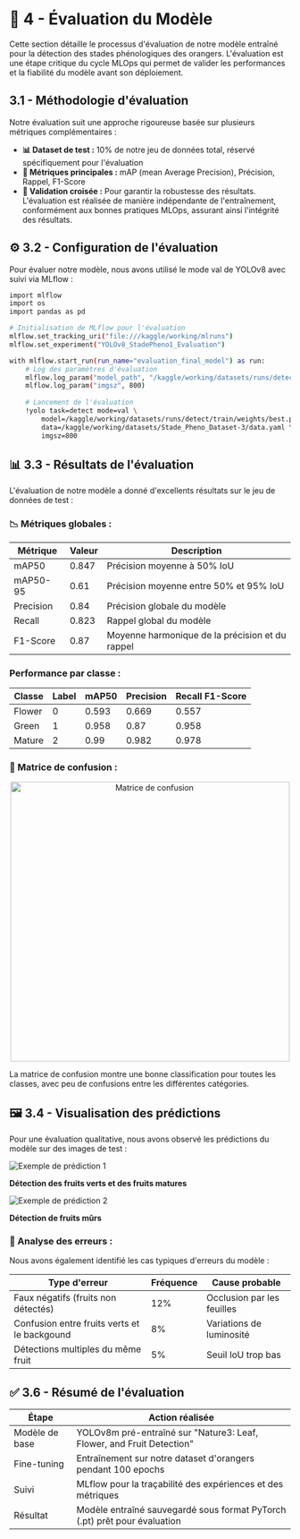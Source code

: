 # 🧪 4 - Évaluation du Modèle

Cette section détaille le processus d'évaluation de notre modèle entraîné pour la détection des stades phénologiques des orangers. L'évaluation est une étape critique du cycle MLOps qui permet de valider les performances et la fiabilité du modèle avant son déploiement.

## 3.1 - Méthodologie d'évaluation

Notre évaluation suit une approche rigoureuse basée sur plusieurs métriques complémentaires :

- **📊 Dataset de test :** 10% de notre jeu de données total, réservé spécifiquement pour l'évaluation
- **🎯 Métriques principales :** mAP (mean Average Precision), Précision, Rappel, F1-Score
- **🔄 Validation croisée :** Pour garantir la robustesse des résultats.
L'évaluation est réalisée de manière indépendante de l'entraînement, conformément aux bonnes pratiques MLOps, assurant ainsi l'intégrité des résultats.

## ⚙️ 3.2 - Configuration de l'évaluation

Pour évaluer notre modèle, nous avons utilisé le mode val de YOLOv8 avec suivi via MLflow :
```bash
import mlflow
import os
import pandas as pd

# Initialisation de MLflow pour l'évaluation
mlflow.set_tracking_uri("file:///kaggle/working/mlruns")
mlflow.set_experiment("YOLOv8_StadePheno1_Evaluation")

with mlflow.start_run(run_name="evaluation_final_model") as run:
    # Log des paramètres d'évaluation
    mlflow.log_param("model_path", "/kaggle/working/datasets/runs/detect/train/weights/best.pt")
    mlflow.log_param("imgsz", 800)
    
    # Lancement de l'évaluation
    !yolo task=detect mode=val \
        model=/kaggle/working/datasets/runs/detect/train/weights/best.pt \
        data=/kaggle/working/datasets/Stade_Pheno_Dataset-3/data.yaml \
        imgsz=800

```

## 📊 3.3 - Résultats de l'évaluation
L'évaluation de notre modèle a donné d'excellents résultats sur le jeu de données de test :
### 📉 Métriques globales :

| Métrique     | Valeur      | Description                                       |
|--------------|-------------|---------------------------------------------------|
|   mAP50      |  0.847      |  Précision moyenne à 50% IoU                      |
|  mAP50-95    |  0.61       |  Précision moyenne entre 50% et 95% IoU           |
|  Precision   |  0.84       |  Précision globale du modèle                      |
|  Recall      |  0.823      |  Rappel global du modèle                          |
|  F1-Score    |  0.87       |  Moyenne harmonique de la précision et du rappel  |

###  Performance par classe :
 
|   Classe   |  Label  |  mAP50  |  Precision  |  Recall F1-Score  |
|------------|---------|---------|-------------|-------------------|
|   Flower   |    0    |  0.593  |    0.669    |       0.557       |
|   Green    |    1    |  0.958  |    0.87     |       0.958       |
|   Mature   |    2    |  0.99   |    0.982    |       0.978       |


### 🔄 Matrice de confusion :
<p align="center">
  <img src={require('/static/img/MLops/confusion_matrix.jpg').default} alt="Matrice de confusion" width="500px" />
</p>

La matrice de confusion montre une bonne classification pour toutes les classes, avec peu de confusions entre les différentes catégories.


## 🖼️ 3.4 - Visualisation des prédictions

Pour une évaluation qualitative, nous avons observé les prédictions du modèle sur des images de test :

<div style={{ display: "flex", justifyContent: "space-around", alignItems: "center", flexWrap: "wrap" }}>
  <div style={{ textAlign: "center", width: "45%" }}>
    <img src={require('/static/img/MLops/pred_example1.jpg').default} alt="Exemple de prédiction 1" style={{ maxWidth: "75%", borderRadius: "10px" }} />
    <p><strong>Détection des fruits verts et des fruits matures</strong></p>
  </div>
  <div style={{ textAlign: "center", width: "45%" }}>
    <img src={require('/static/img/MLops/pred_example2.jpg').default} alt="Exemple de prédiction 2" style={{ maxWidth: "100%", borderRadius: "10px" }} />
    <p><strong>Détection de fruits mûrs</strong></p>
  </div>
</div>

 ### 🧪 Analyse des erreurs :
Nous avons également identifié les cas typiques d'erreurs du modèle :

|   Type d'erreur                                 |    Fréquence    |    Cause probable               |
|-------------------------------------------------|-----------------|---------------------------------|
|   Faux négatifs (fruits non détectés)           |      12%        |    Occlusion par les feuilles   |
|   Confusion entre fruits verts et le backgound  |       8%        |    Variations de luminosité     |
|   Détections multiples du même fruit            |       5%        |    Seuil IoU trop bas           |

## ✅ 3.6 - Résumé de l'évaluation

|      Étape               |        Action réalisée                                   |
|--------------------------|---------------------------------------------------|
|  Modèle de base          |  YOLOv8m pré-entraîné sur "Nature3: Leaf, Flower, and Fruit Detection"                   |
|  Fine-tuning             |  Entraînement sur notre dataset d'orangers pendant 100 epochs                            |
|  Suivi                   |  MLflow pour la traçabilité des expériences et des métriques                             |
|  Résultat                |  Modèle entraîné sauvegardé sous format PyTorch (.pt) prêt pour évaluation               |


